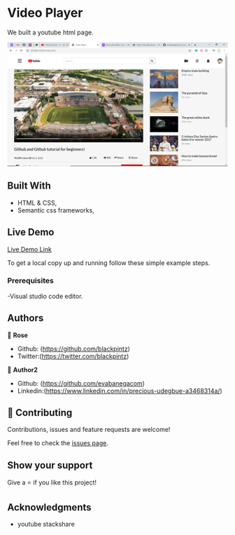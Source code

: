# Video Player

We built a youtube html page.

![screenshot](screenshot/2020-02-20.png)


## Built With

- HTML & CSS,
- Semantic css frameworks,

## Live Demo

[Live Demo Link](https://livedemo.com)


To get a local copy up and running follow these simple example steps.

### Prerequisites
-Visual studio code editor.

## Authors

👤 **Rose**

- Github: (https://github.com/blackpintz)
- Twitter:(https://twitter.com/blackpintz)


👤 **Author2**

- Github: (https://github.com/evabanegacom)
- Linkedin:(https://www.linkedin.com/in/precious-udegbue-a3468314a/)

## 🤝 Contributing

Contributions, issues and feature requests are welcome!

Feel free to check the [issues page](issues/).

## Show your support

Give a ⭐️ if you like this project!

## Acknowledgments

- youtube stackshare
